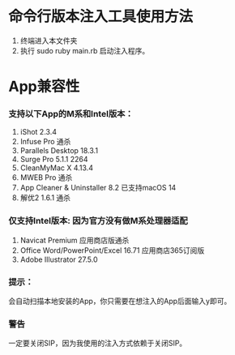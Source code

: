 # 命令行版本注入工具使用方法
1. 终端进入本文件夹
2. 执行 sudo ruby main.rb 启动注入程序。

# App兼容性
### 支持以下App的M系和Intel版本：
1. iShot 2.3.4
2. Infuse Pro 通杀
3. Parallels Desktop 18.3.1
4. Surge Pro 5.1.1 2264
5. CleanMyMac X 4.13.4 
6. MWEB Pro 通杀
7. App Cleaner & Uninstaller 8.2 已支持macOS 14
8. 解优2 1.6.1 通杀

### 仅支持Intel版本: 因为官方没有做M系处理器适配
1. Navicat Premium 应用商店版通杀
2. Office Word/PowerPoint/Excel 16.71 应用商店365订阅版
3. Adobe Illustrator 27.5.0

### 提示：
会自动扫描本地安装的App，你只需要在想注入的App后面输入y即可。

### 警告
一定要关闭SIP，因为我使用的注入方式依赖于关闭SIP。